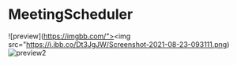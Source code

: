 # MeetingScheduler
![preview](https://imgbb.com/"><img src="https://i.ibb.co/Dt3JgJW/Screenshot-2021-08-23-093111.png)
![preview2](https://i.ibb.co/rQrNbYb/Screenshot-2021-08-23-092659.png)
